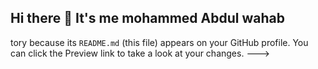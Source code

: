 ## Hi there 👋 It's me mohammed Abdul wahab

tory because its `README.md` (this file) appears on your GitHub profile.
You can click the Preview link to take a look at your changes.
--->
